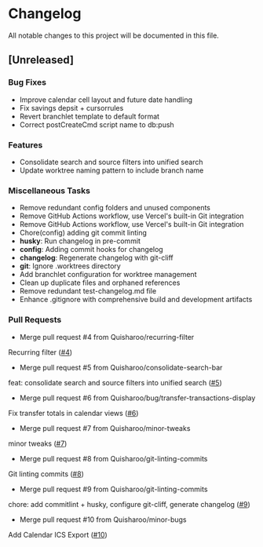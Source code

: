# Changelog

All notable changes to this project will be documented in this file.

## [Unreleased]

### Bug Fixes

- Improve calendar cell layout and future date handling
- Fix savings depsit + cursorrules
- Revert branchlet template to default format
- Correct postCreateCmd script name to db:push

### Features

- Consolidate search and source filters into unified search
- Update worktree naming pattern to include branch name

### Miscellaneous Tasks

- Remove redundant config folders and unused components
- Remove GitHub Actions workflow, use Vercel's built-in Git integration
- Remove GitHub Actions workflow, use Vercel's built-in Git integration
- Chore(config) adding git commit linting
- **husky**: Run changelog in pre-commit
- **config**: Adding commit hooks for changelog
- **changelog**: Regenerate changelog with git-cliff
- **git**: Ignore .worktrees directory
- Add branchlet configuration for worktree management
- Clean up duplicate files and orphaned references
- Remove redundant test-changelog.md file
- Enhance .gitignore with comprehensive build and development artifacts

### Pull Requests

- Merge pull request #4 from Quisharoo/recurring-filter

Recurring filter ([#4](https://github.com/Quisharoo/revolut-calendar/pull/4))
- Merge pull request #5 from Quisharoo/consolidate-search-bar

feat: consolidate search and source filters into unified search ([#5](https://github.com/Quisharoo/revolut-calendar/pull/5))
- Merge pull request #6 from Quisharoo/bug/transfer-transactions-display

Fix transfer totals in calendar views ([#6](https://github.com/Quisharoo/revolut-calendar/pull/6))
- Merge pull request #7 from Quisharoo/minor-tweaks

minor tweaks ([#7](https://github.com/Quisharoo/revolut-calendar/pull/7))
- Merge pull request #8 from Quisharoo/git-linting-commits

Git linting commits ([#8](https://github.com/Quisharoo/revolut-calendar/pull/8))
- Merge pull request #9 from Quisharoo/git-linting-commits

chore: add commitlint + husky, configure git-cliff, generate changelog ([#9](https://github.com/Quisharoo/revolut-calendar/pull/9))
- Merge pull request #10 from Quisharoo/minor-bugs

Add Calendar ICS Export ([#10](https://github.com/Quisharoo/revolut-calendar/pull/10))

<!-- generated by git-cliff -->
